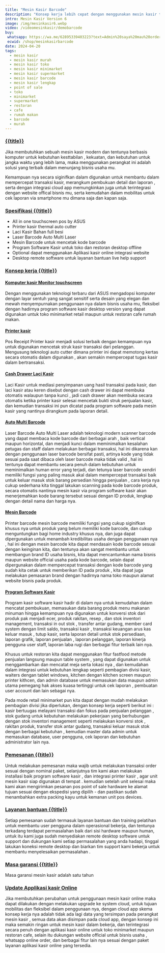 ```yaml
---
title: "Mesin Kasir Barcode"
description: "Konsep kerja lebih cepat dengan menggunakan mesin kasir toko minimarket dan resto cafe ini untuk bekerja dengan kemampuan nya digunakan bersama laser barcode"
intro: Mesin Kasir Version 6
image: /img/mesinkasir6.webp
video: /videomesinkasir/demobarcode
buy: 
 whatsapp: https://wa.me/62895339403223?text=Admin%20saya%20mau%20order%20Mesin%20Kasir%0ANama/Usaha%20%3A%0AAlamat%20%3A%0APaket%20Versi%20%3A%20Enam%0APrice%20%3A%20Rp.18.534.200%0APembayaran%20via%20%3A%0ABCA%20181884109%20Suci%20Chanifah%0A%0Atolong%20diproses%20pesanan%20saya
 ecwid: /shop/mesinkasirbarcode
date: 2024-04-20
tags:
  - mesin kasir
  - mesin kasir murah
  - mesin kasir toko
  - mesin kasir minimarket
  - mesin kasir supermarket
  - mesin kasir barcode
  - mesin kasir lengkap
  - point of sale
  - toko
  - minimarket
  - supermarket
  - restoran
  - cafe
  - rumah makan
  - barcode
  - murah
---
```


### [{{title}}]({{page.url}})

Jika membutuhkan sebuah mesin kasir modern dan tentunya berbasis komputer untuk kebutuhan kesttabilan , kekuatan, dan kebutuhan untuk jangka waktu yang lebih lama, maka menggunakan perangkat ini adalah solusi yang terbaik dalam menunjang bisnis usaha mu.

Kemampuan nya secara siginifkan dalam digunakan untuk membantu dalam mempercepat transaksi kasir, merangkum pembukuan detail dan laporan , serta dengan integrasi cloud app memungkinkan juga untuk terintegrasi dengan website offical bisnis mu, serta kemudahan dalam mobilitas untuk cek laporan via smartphone mu dimana saja dan kapan saja.

### [Spesifikasi {{title}}]({{page.url}})

+ All in one touchscreen pos by ASUS
+ Printer kasir thermal auto cutter
+ Laci Kasir Bahan full besi
+ Laser Barcode Auto Multi Laser
+ Mesin Barcode untuk mencetak kode barcode
+ Program Software Kasir untuk toko dan restoran desktop offline
+ Optional dapat menggunakan Aplikasi kasir online integrasi website
+ Desktop remote software untuk layanan bantuan live help support

### [Konsep kerja {{title}}]({{page.url}})

#### [Komputer kasir Monitor touchscreen]({{page.url}})

Dengan menggunakan teknologi terbaru dari ASUS mengadopsi komputer dengan layar sentuh yang sangat sensitif serta desain yang elegan dan mewah menyempurnakan penggunaan nya dalam bisnis usaha mu, fleksibel dengan hadirnya program software kasir desktop version yang dapat digunakan untuk toko minimarket retail maupun untuk restoran cafe rumah makan.

#### [Printer kasir]({{page.url}})

Pos Receipt Printer kasir menjadi solusi terbaik dengan kemampuan nya untuk digunakan mencetak struk kasir transaksi dari pelanggan. Mengusung teknologi auto cutter dimana printer ini dapat memotong kertas secara otomatis dalam digunakan , akan semakin mempercepat tugas kasir dalam bertransaksi.

#### [Cash Drawer Laci Kasir]({{page.url}})

Laci Kasir untuk mediasi penyimpanan uang hasil transaksi pada kasir, dan laci kasir atau keren disebut dengan cash drawer ini dapat membuka otomatis walaupun tanpa kunci , jadi cash drawer akan membuka secara otomatis ketika printer kasir selesai mencetak bukti struk penjualan kasir, dan kemudian transaksi ini pun dicatat pada program software pada mesin kasir yang nantinya dirangkum pada laporan detail.

#### [Auto Multi Barcode]({{page.url}})

Laser Barcode Auto Multi Laser adalah teknologi modern scanner barcode yang dapat membaca kode barcode dari berbagai arah , baik vertical maupun horizontal, dan menjadi kunci dalam meminimalkan kesalahan petugas dan staff dalam melakukan berbagai transaksi, hal ini dikarena kan dengan penggunaan laser barcode bersifat pasti, artinya kode yang tidak sesuai pada saat dibaca oleh laser barcode maka tidak valid , hal ini tentunya dapat membantu secara penuh dalam kebutuhan untuk meminimalkan human error yang terjadi, dan tetunya laser barcode sendiri memiliki fungsi yang paling masuk akal dalam mempercepat transaksi baik untuk keluar masuk stok barang persedian hingga penjualan , cara kerja nya cukup sederhana kita tinggal lakukan scanning pada kode barcode produk, secara otomatis nantinya mesin kasir via program software kasir akan menerjemahkan kode barang tersebut sesuai dengan ID produk, lengkap dengan detail nama dan harga nya.

#### [Mesin Barcode]({{page.url}})

Printer barcode mesin barcode memiliki fungsi yang cukup siginifkan khusus nya untuk produk yang belum memiliki kode barcode, dan cukup menguntungkan bagi home industry khusus nya, dan juga dapat dipergunakan untuk menambah kredibilitas usaha dengan penggunaan nya , hal ini dengan mesin barcode kita dapat mendasain kode barcode sesuai dengan keinginan kita, dan tentunya akan sangat membantu untuk membangun brand ID usaha bisnis, kita dapat mencantumkan nama bisnis maupun website official usaha pada kode barcode, selain dapat dipergunakan dalam mempercepat transaksi dengan kode barcode yang sudah kita cetak untuk memberikan ID pada produk , kita dapat juga melakukan pemasaran brand dengan hadirnya nama toko maupun alamat website bisnis pada produk. 

#### [Program Software Kasir]({{page.url}})

Program kasir software kasir hadir di dalam nya untuk kemudahan dalam mencatat pembukuan, memasukan data barang produk menu makanan minuman hingga kemampuan nya digunakan untuk konversi stok dari produk pak menjadi ecer, produk rakitan, resep , dan stok inventori management, transaksi in out stok , transfer antar gudang, member card system dengan limit saldo, transaksi kasir , transaksi keuangan arus kas keluar masuk , tutup kasir, serta laporan detail untuk stok persediaan, laporan grafik, laporan penjualan , laporan pelanggan, laporan kinerja pengguna user staff, laporan laba rugi dan berbagai fitur terbaik lain nya.

Khusus untuk restoran kita dapat menggunakan fitur fastfood metode penjualan langsung maupun table system , yang dapat digunakan untuk menggambarkan dan mencatat meja serta lokasi nya , dan kemudahan dalam integrasi untuk kebutuhan lengkap seperti pembagian divisi kasir, waiters dengan tablet windows, kitchen dengan kitchen screen maupun printer kithcen, dan admin database untuk memasukan data maupun admin utama pemegang hak akses kuasa tertinggi untuk cek laporan , pembuatan user account dan lain sebagai nya.

Pada mode retail minimarket pun kita dapat dengan mudah melakukan pembagian divisi jika diperlukan, dengan konsep kerja seperti berikut ini : kasir bertuugas melayani transaksi dan fokus pada penjualan pelanggan , stok gudang untuk kebutuhan melakukan pekerjaan yang berhubungan dengan stok inventori management seperti melakukan konversi stok , rakitan produk, transfer stok antar gudang, transaksi keluar masuk stok dengan berbagai kebutuhan , kemudian master data admin untuk memasukan database, user pengguna, cek laporan dan kebutuhan administrator lain nya.

### [Pemesanan {{title}}]({{page.url}})

Untuk melakukan pemesanan maka wajib untuk melakukan transaksi order sesuai dengan nominal paket, selanjutnya tim kami akan melakukan installasi baik program software kasir , dan integrasi printer kasir , agar unit mesin kasir siap digunakan di tempat . kemudian setelah unit selesai maka kami akan mengirimkan pesanan pos point of sale hardware ke alamat tujuan sesuai dengan ekspedisi yang dipilih - dan pastikan sudah menambahkan extra packing kayu untuk kemanan unit pos devices.

### [Layanan bantuan {{title}}]({{page.url}})

Setiap pemesanan sudah termasuk layanan bantuan dan training pelatihan untuk membantu user pengguna dalam operasional bekerja, dan tentunya terkadang terdapat permasalahan baik dari sisi hardware maupun human, untuk itu kami juga sudah menyediakan remote desktop software untuk support dan dukungan kami setiap permasalahan yang anda hadapi, tinggal lakukan koneksi remote desktop dan biarkan tim support kami bekerja untuk membantu menyelesaikan permasalahan .

### [Masa garansi {{title}}]({{page.url}})

Masa garansi mesin kasir adalah satu tahun

### [Update Applikasi kasir Online]({{page.url}})

Jika membutuhkan perubahan untuk penggunaan mesin kasir online maka dapat dilakukan dengan melakukan upgrade ke system cloud, untuk tujuan mobilitas dan fleksibel dalam penggunaan nya, dengan cloud app skema konsep kerja nya adalah tidak ada lagi data yang tersimpan pada perangkat mesin kasir , semua data akan disimpan pada cloud app, dengan konsep ini maka semakin ringan untuk mesin kasir dalam bekerja, dan terintegrasi secara penuh dengan aplikasi kasir online untuk toko minimarket maupun restoran cafe, selain itu dukungan website official untuk bisnis usaha , whatsapp online order, dan berbagai fitur lain nya sesuai dengan paket layanan aplikasi kasir online yang tersedia.
